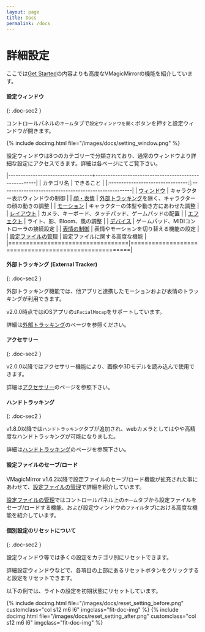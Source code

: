 ```yaml
---
layout: page
title: Docs
permalink: /docs
---
```


# 詳細設定

ここでは[Get Started](./get_started)の内容よりも高度なVMagicMirrorの機能を紹介しています。


#### 設定ウィンドウ
{: .doc-sec2 }

コントロールパネルの`ホーム`タブで`設定ウィンドウを開く`ボタンを押すと設定ウィンドウが開きます。

{% include docimg.html file="/images/docs/setting_window.png" %}

設定ウィンドウは8つのカテゴリーで分類されており、通常のウィンドウより詳細な設定にアクセスできます。詳細は各ページにてご覧下さい。

|----------------------------------+------------------------------------------------------|
| カテゴリ名                       | できること                                           |
|:--------------------------------:|:-----------------------------------------------------|
| [ウィンドウ](./window)      | キャラクター表示ウィンドウの制御                     |
| [顔・表情](./face)          | [外部トラッキング](./external_tracker)を除く、キャラクターの顔の動きの調整 |
| [モーション](./motion)      | キャラクターの体型や動き方にあわせた調整             |
| [レイアウト](./layout)      | カメラ、キーボード、タッチパッド、ゲームパッドの配置 |
| [エフェクト](./effects)     | ライト、影、Bloom、風の調整                          |
| [デバイス](./devices)       | ゲームパッド、MIDIコントローラの接続設定             |
| [表情の制御](./expressions) | 表情やモーションを切り替える機能の設定               |
| [設定ファイルの管理](./setting_files) | 設定ファイルに関する高度な機能 |
|==================================|======================================================|


#### 外部トラッキング (External Tracker)
{: .doc-sec2 }

外部トラッキング機能では、他アプリと連携したモーションおよび表情のトラッキングが利用できます。

v2.0.0時点ではiOSアプリの`iFacialMocap`をサポートしています。

詳細は[外部トラッキング](./external_tracker)のページを参照ください。


#### アクセサリー
{: .doc-sec2 }

v2.0.0以降ではアクセサリー機能により、画像や3Dモデルを読み込んで使用できます。

詳細は[アクセサリー](./accessory)のページを参照下さい。


#### ハンドトラッキング
{: .doc-sec2 }

v1.8.0以降では`ハンドトラッキング`タブが追加され、webカメラとしてはやや高精度なハンドトラッキングが可能になりました。

詳細は[ハンドトラッキング](./hand_tracking)のページを参照下さい。


#### 設定ファイルのセーブ/ロード

VMagicMirror v1.6.2以降で設定ファイルのセーブ/ロード機能が拡充された事にあわせて、[設定ファイルの管理](./setting_files)で詳細を紹介しています。

[設定ファイルの管理](./setting_files)ではコントロールパネル上の`ホーム`タブから設定ファイルをセーブ/ロードする機能、および設定ウィンドウの`ファイル`タブにおける高度な機能を紹介しています。


#### 個別設定のリセットについて
{: .doc-sec2 }

設定ウィンドウ等では多くの設定をカテゴリ別にリセットできます。

詳細設定ウィンドウなどで、各項目の上部にあるリセットボタンをクリックすると設定をリセットできます。

以下の例では、ライトの設定を初期状態にリセットしています。

<div class="row">
{% include docimg.html file="/images/docs/reset_setting_before.png" customclass="col s12 m6 l6" imgclass="fit-doc-img" %}
{% include docimg.html file="/images/docs/reset_setting_after.png" customclass="col s12 m6 l6" imgclass="fit-doc-img" %}
</div>

